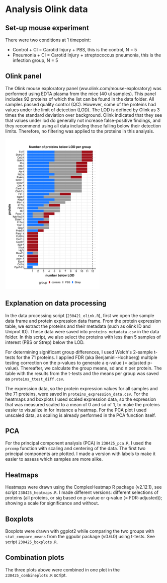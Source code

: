 # Analysis Olink data

## Set-up mouse experiment
There were two conditions at 1 timepoint: 
- Control + CI = Carotid Injury + PBS, this is the control, N = 5
- Pneumonia + CI = Carotid Injury + streptococcus pneumonia, this is the infection group, N = 5

## Olink panel
The Olink mouse exploratory panel (ww.olink.com/mouse-exploratory) was performed using EDTA plasma from the mice (40 ul samples). This panel includes 92 proteins of which the list can be found in the data folder. All samples passed quality control (QC). However, some of the proteins had values under the limit of detection (LOD). The LOD is defined by Olink as 3 times the standard deviation over background. Olink indicated that they see that values under lod do generally not increase false-positive findings, and they recommend using all data including those falling below their detection limits. Therefore, no filtering was applied to the proteins in this analysis.

<img src="https://github.com/barbarahelena/olink-analyses-charite/blob/main/results/proteins_belowLOD.png" width = '300'>

## Explanation on data processing
In the data processing script (`230421_olink.R`), first we open the sample data frame and protein expression data frame. From the protein expression table, we extract the proteins and their metadata (such as olink ID and Uniprot ID). These data were saved into `proteins_metadata.csv` in the data folder.
In this script, we also select the proteins with less than 5 samples of interest (PBS or Strep) below the LOD.

For determining significant group differences, I used Welch's 2-sample t-tests for the 71 proteins. I applied FDR (aka Benjamini-Hochberg) multiple testing correction on the p-values to generate a q-value (= adjusted p-value). Thereafter, we calculate the group means, sd and n per protein.
The table with the results from the t-tests and the means per group was saved as `proteins_ttest_diff.csv`.

The expression data, so the protein expression values for all samples and the 71 proteins, were saved in `proteins_expression_data.csv`. For the heatmaps and boxplots I used scaled expression data, so the expression that was measured scaled to a mean of 0 and sd of 1, to make the proteins easier to visualize in for instance a heatmap. For the PCA plot i used unscaled data, as scaling is already performed in the PCA function itself.

## PCA
For the principal component analysis (PCA) in `230425_pca.R`, I used the `prcomp` function with scaling and centering of the data. The first two principal components are plotted. I made a version with labels to make it easier to assess which samples are more alike.

## Heatmaps
Heatmaps were drawn using the ComplexHeatmap R package (v2.12.1), see script `230425_heatmaps.R`. I made different versions: different selections of proteins (all proteins, or sig based on p-value or q-value (= FDR-adjusted)); showing a scale for significance and without. 

## Boxplots
Boxplots were drawn with ggplot2 while comparing the two groups with `stat_compare_means` from the ggpubr package (v0.6.0) using t-tests. See script `230425_boxplots.R`.

## Combination plots
The three plots above were combined in one plot in the `230425_combineplots.R` script.
